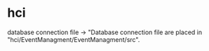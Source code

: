 # hci

database connection file -> "Database connection file are placed in "hci/EventManagment/EventManagment/src".
